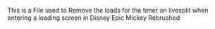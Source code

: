 This is a File used to Remove the loads for the timer on livesplit when entering a loading screen in Disney Epic Mickey Rebrushed
